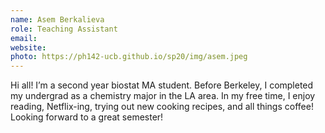 ```yaml
---
name: Asem Berkalieva
role: Teaching Assistant
email: 
website: 
photo: https://ph142-ucb.github.io/sp20/img/asem.jpeg
---
```


Hi all! I’m a second year biostat MA student. Before Berkeley, I completed my undergrad as a chemistry major in the LA area. In my free time, I enjoy reading, Netflix-ing, trying out new cooking recipes, and all things coffee! Looking forward to a great semester!
